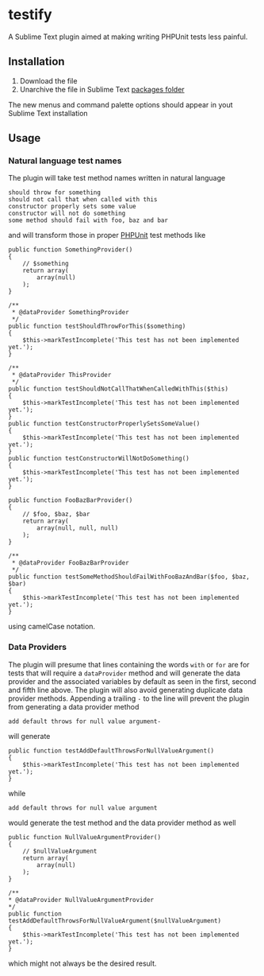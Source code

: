 testify
=======

A Sublime Text plugin aimed at making writing PHPUnit tests less painful.

## Installation
1. Download the file
2. Unarchive the file in Sublime Text [packages folder](http://sublimetext.info/docs/en/extensibility/packages.html)

The new menus and command palette options should appear in yout Sublime Text installation

## Usage

### Natural language test names
The plugin will take test method names written in natural language

    should throw for something
    should not call that when called with this
    constructor properly sets some value
    constructor will not do something
    some method should fail with foo, baz and bar

and will transform those in proper [PHPUnit](http://phpunit.de/) test methods like

    public function SomethingProvider()
    {
        // $something
        return array(
            array(null)
        );
    }

    /**
     * @dataProvider SomethingProvider
     */
    public function testShouldThrowForThis($something)
    {
        $this->markTestIncomplete('This test has not been implemented yet.');
    }

    /**
     * @dataProvider ThisProvider
     */
    public function testShouldNotCallThatWhenCalledWithThis($this)
    {
        $this->markTestIncomplete('This test has not been implemented yet.');
    }
    public function testConstructorProperlySetsSomeValue()
    {
        $this->markTestIncomplete('This test has not been implemented yet.');
    }
    public function testConstructorWillNotDoSomething()
    {
        $this->markTestIncomplete('This test has not been implemented yet.');
    }

    public function FooBazBarProvider()
    {
        // $foo, $baz, $bar
        return array(
            array(null, null, null)
        );
    }

    /**
     * @dataProvider FooBazBarProvider
     */
    public function testSomeMethodShouldFailWithFooBazAndBar($foo, $baz, $bar)
    {
        $this->markTestIncomplete('This test has not been implemented yet.');
    }

using camelCase notation.

### Data Providers
The plugin will presume that lines containing the words <code>with</code> or <code>for</code> are for tests that will require a <code>dataProvider</code> method and will generate the data provider and the associated variables by default as seen in the first, second and fifth line above.
The plugin will also avoid generating duplicate data provider methods.
Appending a trailing <code>-</code> to the line will prevent the plugin from generating a data provider method

    add default throws for null value argument-

will generate

    public function testAddDefaultThrowsForNullValueArgument()
    {
        $this->markTestIncomplete('This test has not been implemented yet.');
    }

while 

    add default throws for null value argument

would generate the test method and the data provider method as well

    public function NullValueArgumentProvider()
    {
        // $nullValueArgument
        return array(
            array(null)
        );
    }

    /**
    * @dataProvider NullValueArgumentProvider
    */
    public function testAddDefaultThrowsForNullValueArgument($nullValueArgument)
    {
        $this->markTestIncomplete('This test has not been implemented yet.');
    }

which might not always be the desired result.
